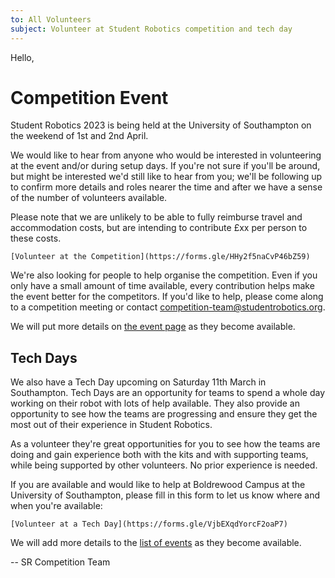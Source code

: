 ```yaml
---
to: All Volunteers
subject: Volunteer at Student Robotics competition and tech day
---
```


Hello,

# Competition Event

Student Robotics 2023 is being held at the University of Southampton on the
weekend of 1st and 2nd April.

We would like to hear from anyone who would be interested in volunteering at the
event and/or during setup days. If you're not sure if you'll be around, but
might be interested we'd still like to hear from you; we'll be following up to
confirm more details and roles nearer the time and after we have a sense of the
number of volunteers available.

Please note that we are unlikely to be able to fully reimburse travel and
accommodation costs, but are intending to contribute £xx per person to these
costs.

    [Volunteer at the Competition](https://forms.gle/HHy2f5naCvP46bZ59)

We're also looking for people to help organise the competition. Even if you only
have a small amount of time available, every contribution helps make the event
better for the competitors. If you'd like to help, please come along to a
competition meeting or contact <competition-team@studentrobotics.org>.

We will put more details on [the event
page](https://studentrobotics.org/events/sr2023/competition/) as they become
available.

## Tech Days

We also have a Tech Day upcoming on Saturday 11th March in Southampton. Tech
Days are an opportunity for teams to spend a whole day working on their robot
with lots of help available. They also provide an opportunity to see how the
teams are progressing and ensure they get the most out of their experience in
Student Robotics.

As a volunteer they're great opportunities for you to see how the teams are
doing and gain experience both with the kits and with supporting teams, while
being supported by other volunteers. No prior experience is needed.

If you are available and would like to help at Boldrewood Campus at the
University of Southampton, please fill in this form to let us know where and
when you're available:

    [Volunteer at a Tech Day](https://forms.gle/VjbEXqdYorcF2oaP7)

We will add more details to the [list of
events](https://studentrobotics.org/events/) as they become available.

-- SR Competition Team